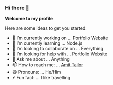 ### Hi there 👋


**Welcome to my profile** 

Here are some ideas to get you started:

- 🔭 I’m currently working on ... Portfolio Website
- 🌱 I’m currently learning ... Node.js
- 👯 I’m looking to collaborate on ... Everything 
- 🤔 I’m looking for help with ... Portfolio Website 
- 💬 Ask me about ... Anything
- 📫 How to reach me: ... [Amit Tailor](https://www.linkedin.com/in/theamittailor/)
- 😄 Pronouns: ... He/Him
- ⚡ Fun fact: ... I like travelling 

